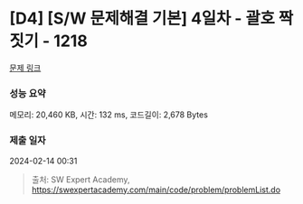 # [D4] [S/W 문제해결 기본] 4일차 - 괄호 짝짓기 - 1218 

[문제 링크](https://swexpertacademy.com/main/code/problem/problemDetail.do?contestProbId=AV14eWb6AAkCFAYD) 

### 성능 요약

메모리: 20,460 KB, 시간: 132 ms, 코드길이: 2,678 Bytes

### 제출 일자

2024-02-14 00:31



> 출처: SW Expert Academy, https://swexpertacademy.com/main/code/problem/problemList.do